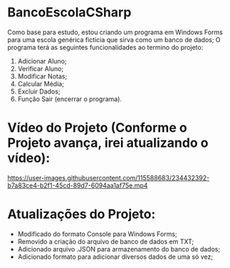 # BancoEscolaCSharp
Como base para estudo, estou criando um programa em Windows Forms para uma escola genérica ficticia que sirva como um banco de dados;
O programa terá as seguintes funcionalidades ao termino do projeto:

1. Adicionar Aluno;
2. Verificar Aluno;
3. Modificar Notas;
4. Calcular Média;
5. Excluir Dados;
6. Função Sair (encerrar o programa).

# Vídeo do Projeto (Conforme o Projeto avança, irei atualizando o vídeo):

https://user-images.githubusercontent.com/115588683/234432392-b7a83ce4-b2f1-45cd-89d7-6094aa1af75e.mp4

# Atualizações do Projeto:

- Modificado do formato Console para Windows Forms;
- Removido a criação do arquivo de banco de dados em TXT;
- Adicionado arquivo .JSON para armazenamento do banco de dados;
- Adicionado formato para adicionar diversos dados de uma só vez;
